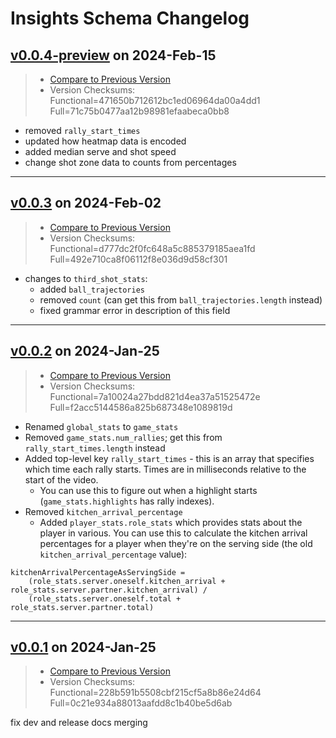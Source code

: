 # Insights Schema Changelog

## [v0.0.4-preview](https://github.com/pbv-public/insights/releases/tag/v0.0.4-preview) on 2024-Feb-15
> * [Compare to Previous Version](https://github.com/pbv-public/insights/compare/v0.0.3...preview?expand=1)
> * Version Checksums: Functional=471650b712612bc1ed06964da00a4dd1 Full=71c75b0477aa12b98981efaabeca0bb8

* removed `rally_start_times`
* updated how heatmap data is encoded
* added median serve and shot speed
* change shot zone data to counts from percentages

-------------------------------------
## [v0.0.3](https://github.com/pbv-public/insights/releases/tag/v0.0.3) on 2024-Feb-02
> * [Compare to Previous Version](https://github.com/pbv-public/insights/compare/v0.0.2...preview?expand=1)
> * Version Checksums: Functional=d777dc2f0fc648a5c885379185aea1fd Full=492e710ca8f06112f8e036d9d58cf301

* changes to `third_shot_stats`:
  * added `ball_trajectories`
  * removed `count` (can get this from `ball_trajectories.length` instead)
  * fixed grammar error in description of this field

-------------------------------------
## [v0.0.2](https://github.com/pbv-public/insights/releases/tag/v0.0.2) on 2024-Jan-25
> * [Compare to Previous Version](https://github.com/pbv-public/insights/compare/v0.0.1...preview?expand=1)
> * Version Checksums: Functional=7a10024a27bdd821d4ea37a51525472e Full=f2acc5144586a825b687348e1089819d

* Renamed `global_stats` to `game_stats`
* Removed `game_stats.num_rallies`; get this from `rally_start_times.length` instead
* Added top-level key `rally_start_times` - this is an array that specifies which time each rally starts. Times are in milliseconds relative to the start of the video.
    * You can use this to figure out when a highlight starts (`game_stats.highlights` has rally indexes).
* Removed `kitchen_arrival_percentage`
    * Added `player_stats.role_stats` which provides stats about the player in various. You can use this to calculate the kitchen arrival percentages for a player when they're on the serving side (the old `kitchen_arrival_percentage` value):

```
kitchenArrivalPercentageAsServingSide = 
    (role_stats.server.oneself.kitchen_arrival + role_stats.server.partner.kitchen_arrival) / 
    (role_stats.server.oneself.total + role_stats.server.partner.total)
```

-------------------------------------
## [v0.0.1](https://github.com/pbv-public/insights/releases/tag/v0.0.1) on 2024-Jan-25
> * [Compare to Previous Version](https://github.com/pbv-public/insights/compare/v0.0.1^...preview?expand=1)
> * Version Checksums: Functional=228b591b5508cbf215cf5a8b86e24d64 Full=0c21e934a88013aafdd8c1b40be5d6ab

fix dev and release docs merging

